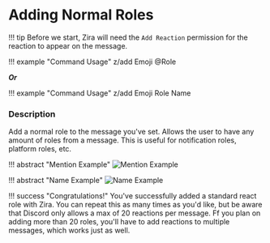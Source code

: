 # Adding Normal Roles

!!! tip
    Before we start, Zira will need the `Add Reaction` permission for the reaction to appear on the message.

!!! example "Command Usage"
    z/add Emoji @Role

***Or*** 

!!! example "Command Usage"
    z/add Emoji Role Name

### Description

Add a normal role to the message you've set. Allows the user to have any amount of roles from a message. This is useful for notification roles, platform roles, etc.

!!! abstract "Mention Example"
    ![Mention Example](https://i.imjake.me/files/aaf3r.png)

!!! abstract "Name Example"
    ![Name Example](https://i.imjake.me/files/qprsg.png)

!!! success "Congratulations!"
    You've successfully added a standard react role with Zira. You can repeat this as many times as you'd like, but be aware that Discord only allows a max of 20 reactions per message. Ff you plan on adding more than 20 roles, you'll have to add reactions to multiple messages, which works just as well.
